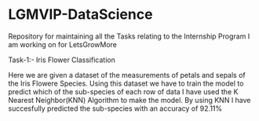 # LGMVIP-DataScience
Repository for maintaining all the Tasks relating to the Internship Program I am working on for LetsGrowMore

Task-1:- Iris Flower Classification

Here we are given a dataset of the measurements of petals and sepals of the Iris Flowere Species. Using this dataset we have to train the model to predict which of the sub-species of each row of data
I have used the K Nearest Neighbor(KNN) Algorithm to make the model.
By using KNN I have succesfully predicted the sub-species with an accuracy of 92.11%
